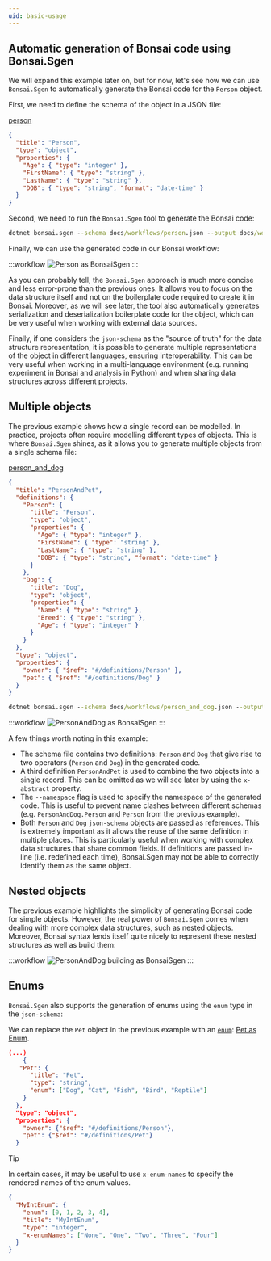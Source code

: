 ```yaml
---
uid: basic-usage
---
```



## Automatic generation of Bonsai code using Bonsai.Sgen

We will expand this example later on, but for now, let's see how we can use `Bonsai.Sgen` to automatically generate the Bonsai code for the `Person` object.

First, we need to define the schema of the object in a JSON file:

[person](~/workflows/person.json)

```json
{
  "title": "Person",
  "type": "object",
  "properties": {
    "Age": { "type": "integer" },
    "FirstName": { "type": "string" },
    "LastName": { "type": "string" },
    "DOB": { "type": "string", "format": "date-time" }
  }
}
```

Second, we need to run the `Bonsai.Sgen` tool to generate the Bonsai code:

```cmd
dotnet bonsai.sgen --schema docs/workflows/person.json --output docs/workflows/Extensions/PersonSgen.cs
```

Finally, we can use the generated code in our Bonsai workflow:

:::workflow
![Person as BonsaiSgen](~/workflows/person-example-bonsai-sgen.bonsai)
:::

As you can probably tell, the `Bonsai.Sgen` approach is much more concise and less error-prone than the previous ones. It allows you to focus on the data structure itself and not on the boilerplate code required to create it in Bonsai. Moreover, as we will see later, the tool also automatically generates serialization and deserialization boilerplate code for the object, which can be very useful when working with external data sources.

Finally, if one considers the `json-schema` as the "source of truth" for the data structure representation, it is possible to generate multiple representations of the object in different languages, ensuring interoperability. This can be very useful when working in a multi-language environment (e.g. running experiment in Bonsai and analysis in Python) and when sharing data structures across different projects.

## Multiple objects

The previous example shows how a single record can be modelled. In practice, projects often require modelling different types of objects. This is where `Bonsai.Sgen` shines, as it allows you to generate multiple objects from a single schema file:

[person_and_dog](~/workflows/person-and-dog.json)

```json
{
  "title": "PersonAndPet",
  "definitions": {
    "Person": {
      "title": "Person",
      "type": "object",
      "properties": {
        "Age": { "type": "integer" },
        "FirstName": { "type": "string" },
        "LastName": { "type": "string" },
        "DOB": { "type": "string", "format": "date-time" }
      }
    },
    "Dog": {
      "title": "Dog",
      "type": "object",
      "properties": {
        "Name": { "type": "string" },
        "Breed": { "type": "string" },
        "Age": { "type": "integer" }
      }
    }
  },
  "type": "object",
  "properties": {
    "owner": { "$ref": "#/definitions/Person" },
    "pet": { "$ref": "#/definitions/Dog" }
  }
}
```

```cmd
dotnet bonsai.sgen --schema docs/workflows/person_and_dog.json --output docs/workflows/Extensions/PersonAndDogSgen.cs --namespace PersonAndDog
```

:::workflow
![PersonAndDog as BonsaiSgen](~/workflows/person-and-dog-example-bonsai-sgen.bonsai)
:::

A few things worth noting in this example:

- The schema file contains two definitions: `Person` and `Dog` that give rise to two operators (`Person` and `Dog`) in the generated code.
- A third definition `PersonAndPet` is used to combine the two objects into a single record. This can be omitted as we will see later by using the `x-abstract` property.
- The `--namespace` flag is used to specify the namespace of the generated code. This is useful to prevent name clashes between different schemas (e.g. `PersonAndDog.Person` and `Person` from the previous example).
- Both `Person` and `Dog` `json-schema` objects are passed as references. This is extremely important as it allows the reuse of the same definition in multiple places. This is particularly useful when working with complex data structures that share common fields. If definitions are passed in-line (i.e. redefined each time), Bonsai.Sgen may not be able to correctly identify them as the same object.

## Nested objects

The previous example highlights the simplicity of generating Bonsai code for simple objects. However, the real power of `Bonsai.Sgen` comes when dealing with more complex data structures, such as nested objects. Moreover, Bonsai syntax lends itself quite nicely to represent these nested structures as well as build them:


:::workflow
![PersonAndDog building as BonsaiSgen](~/workflows/person-and-dog-nested-building-example-bonsai-sgen.bonsai)
:::

## Enums

`Bonsai.Sgen` also supports the generation of enums using the `enum` type in the `json-schema`:

We can replace the `Pet` object in the previous example with an [`enum`](https://json-schema.org/understanding-json-schema/reference/enum):
[Pet as Enum](~/workflows/person-and-pet-enum.json).

```json
(...)
    {
   "Pet": {
      "title": "Pet",
      "type": "string",
      "enum": ["Dog", "Cat", "Fish", "Bird", "Reptile"]
    }
  },
  "type": "object",
  "properties": {
    "owner": {"$ref": "#/definitions/Person"},
    "pet": {"$ref": "#/definitions/Pet"}
  }
```

> [!TIP]
> In certain cases, it may be useful to use `x-enum-names` to specify the rendered names of the enum values.
>
> ```json
> {
>   "MyIntEnum": {
>     "enum": [0, 1, 2, 3, 4],
>     "title": "MyIntEnum",
>     "type": "integer",
>     "x-enumNames": ["None", "One", "Two", "Three", "Four"]
>   }
> }
> ```
